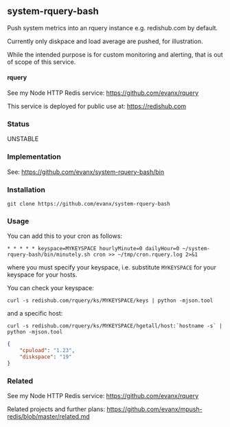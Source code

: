 
## system-rquery-bash

Push system metrics into an rquery instance e.g. redishub.com by default.

Currently only diskpace and load average are pushed, for illustration.

While the intended purpose is for custom monitoring and alerting, that is out of scope of this service.

#### rquery

See my Node HTTP Redis service: https://github.com/evanx/rquery

This service is deployed for public use at: https://redishub.com


### Status

UNSTABLE


### Implementation

See: https://github.com/evanx/system-rquery-bash/bin


### Installation

```shell
git clone https://github.com/evanx/system-rquery-bash
```

### Usage

You can add this to your cron as follows:
```shell
* * * * * keyspace=MYKEYSPACE hourlyMinute=0 dailyHour=0 ~/system-rquery-bash/bin/minutely.sh cron >> ~/tmp/cron.rquery.log 2>&1
```
where you must specify your keyspace, i.e. substitute `MYKEYSPACE` for your keyspace for your hosts.

You can check your keyspace:
```shell
curl -s redishub.com/rquery/ks/MYKEYSPACE/keys | python -mjson.tool
```
and a specific host:
```shell
curl -s redishub.com/rquery/ks/MYKEYSPACE/hgetall/host:`hostname -s` | python -mjson.tool
```

```json
{
    "cpuload": "1.23",
    "diskspace": "19"
}
```

### Related

See my Node HTTP Redis service: https://github.com/evanx/rquery

Related projects and further plans: https://github.com/evanx/mpush-redis/blob/master/related.md

